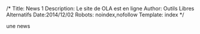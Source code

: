 /*
Title: News 1
Description: Le site de OLA est en ligne
Author: Outils Libres Alternatifs
Date:2014/12/02
Robots: noindex,nofollow
Template: index
*/

une news